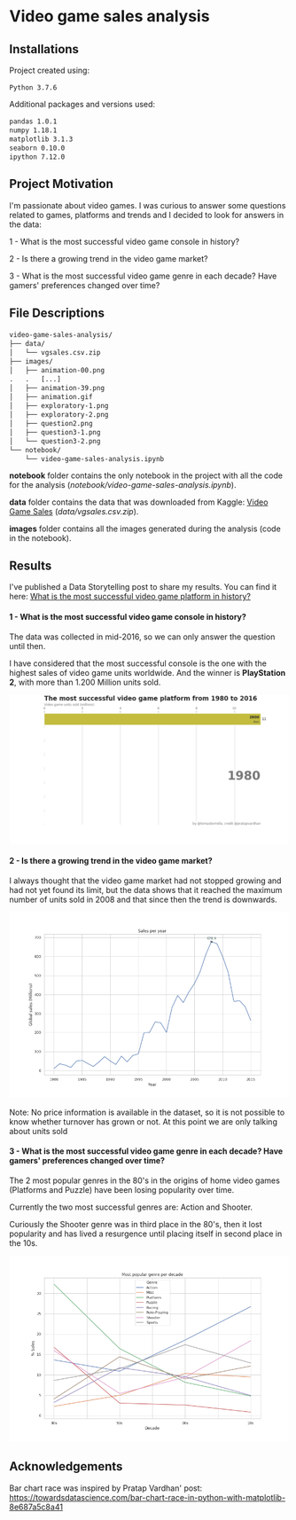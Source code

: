 # Video game sales analysis

## Installations

Project created using:
```
Python 3.7.6
```

Additional packages and versions used:
```
pandas 1.0.1
numpy 1.18.1
matplotlib 3.1.3
seaborn 0.10.0
ipython 7.12.0
```

## Project Motivation

I'm passionate about video games. I was curious to answer some questions related to games, platforms and trends and I decided to look for answers in the data:

1 - What is the most successful video game console in history?

2 - Is there a growing trend in the video game market?

3 - What is the most successful video game genre in each decade? Have gamers' preferences changed over time?

## File Descriptions

```text
video-game-sales-analysis/
├── data/
│   └── vgsales.csv.zip
├── images/
│   ├── animation-00.png
.   .   [...]
│   ├── animation-39.png
│   ├── animation.gif
│   ├── exploratory-1.png
│   ├── exploratory-2.png
│   ├── question2.png
│   ├── question3-1.png
│   └── question3-2.png
└── notebook/
    └── video-game-sales-analysis.ipynb
```

**notebook** folder contains the only notebook in the project with all the code for the analysis (*notebook/video-game-sales-analysis.ipynb*).

**data** folder contains the data that was downloaded from Kaggle:
[Video Game Sales](https://www.kaggle.com/gregorut/videogamesales)
(*data/vgsales.csv.zip*).

**images** folder contains all the images generated during the analysis (code in the notebook).

## Results

I've published a Data Storytelling post to share my results. You can find it here:
[What is the most successful video game platform in history?](https://medium.com/@tomasborrella/what-is-the-most-successful-video-game-platform-in-history-a18dfab20a41)

#### 1 - What is the most successful video game console in history?

The data was collected in mid-2016, so we can only answer the question until then.

I have considered that the most successful console is the one with the highest sales of video game units worldwide. And the winner is **PlayStation 2**, with more than 1.200 Million units sold.

![most successful video game console bar chart race](images/animation.gif)

#### 2 - Is there a growing trend in the video game market?

I always thought that the video game market had not stopped growing and had not yet found its limit, but the data shows that it reached the maximum number of units sold in 2008 and that since then the trend is downwards.

![video game market trend](images/question2.png)

Note: No price information is available in the dataset, so it is not possible to know whether turnover has grown or not. At this point we are only talking about units sold

#### 3 - What is the most successful video game genre in each decade? Have gamers' preferences changed over time?

The 2 most popular genres in the 80's in the origins of home video games (Platforms and Puzzle) have been losing popularity over time.

Currently the two most successful genres are: Action and Shooter.

Curiously the Shooter genre was in third place in the 80's, then it lost popularity and has lived a resurgence until placing itself in second place in the 10s.

![genre preferences over decades](images/question3-1.png)

## Acknowledgements

Bar chart race was inspired by Pratap Vardhan' post:
https://towardsdatascience.com/bar-chart-race-in-python-with-matplotlib-8e687a5c8a41
